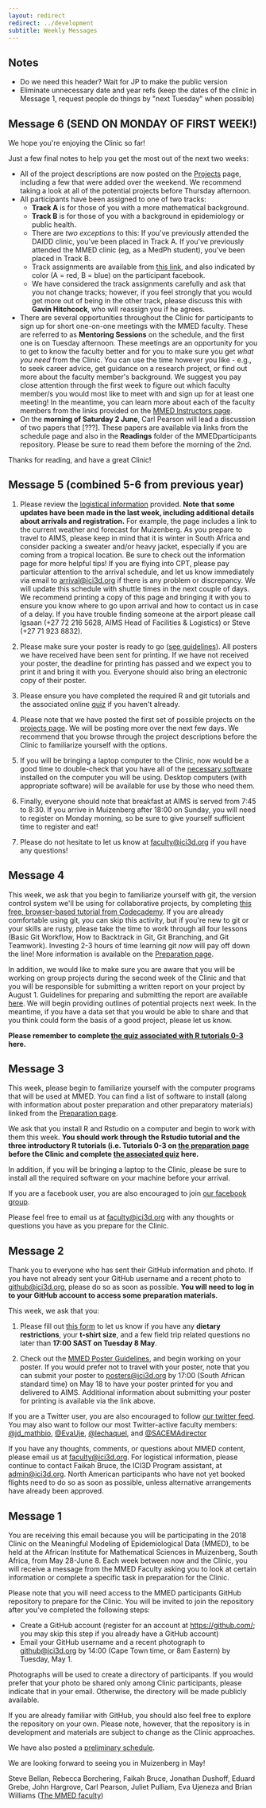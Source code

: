 ```yaml
---
layout: redirect
redirect: ../development
subtitle: Weekly Messages
---
```


## Notes
* Do we need this header? Wait for JP to make the public version
* Eliminate unnecessary date and year refs (keep the dates of the clinic in Message 1, request people do things by "next Tuesday" when possible)

## Message 6 (SEND ON MONDAY OF FIRST WEEK!)

We hope you're enjoying the Clinic so far!

Just a few final notes to help you get the most out of the next two weeks:

- All of the project descriptions are now posted on the [Projects](http://www.ici3d.org/MMED/projects/) page, including a few that were added over the weekend. We recommend taking a look at all of the potential projects before Thursday afternoon.
- All participants have been assigned to one of two tracks:
    - **Track A** is for those of you with a more mathematical background.
    - **Track B** is for those of you with a background in epidemiology or public health.
    - There are _two exceptions_ to this: If you've previously attended the DAIDD clinic, you've been placed in Track A. If you've previously attended the MMED clinic (eg, as a MedPh student), you've been placed in Track B.
    - Track assignments are available from [this link](www.ici3d.org/MMED/participants/trackAssignments), and also indicated by color (A = red, B = blue) on the participant facebook.
    - We have considered the track assignments carefully and ask that you not change tracks; however, if you feel strongly that you would get more out of being in the other track, please discuss this with **Gavin Hitchcock**, who will reassign you if he agrees.
- There are several opportunities throughout the Clinic for participants to sign up for short one-on-one meetings with the MMED faculty. These are referred to as **Mentoring Sessions** on the schedule, and the first one is on Tuesday afternoon. These meetings are an opportunity for you to get to know the faculty better and for you to make sure you get _what you need_ from the Clinic. You can use the time however you like - e.g., to seek career advice, get guidance on a research project, or find out more about the faculty member's background. We suggest you pay close attention through the first week to figure out which faculty member/s you would most like to meet with and sign up for at least one meeting! In the meantime, you can learn more about each of the faculty members from the links provided on the [MMED Instructors page](http://www.ici3d.org/MMED/team/).
- On the **morning of Saturday 2 June**, Carl Pearson will lead a discussion of two papers that [???]. These papers are available via links from the schedule page and also in the **Readings** folder of the MMEDparticipants repository. Please be sure to read them before the morning of the 2nd.

Thanks for reading, and have a great Clinic!

## Message 5 (combined 5-6 from previous year)

1. Please review the [logistical information](http://www.ici3d.org/MMED/logistics/) provided. **Note that some updates have been made in the last week, including additional details about arrivals and registration.** For example, the page includes a link to the current weather and forecast for Muizenberg. As you prepare to travel to AIMS, please keep in mind that it is winter in South Africa and consider packing a sweater and/or heavy jacket, especially if you are coming from a tropical location. Be sure to check out the information page for more helpful tips! If you are flying into CPT, please pay particular attention to the arrival schedule, and let us know immediately via email to <arrival@ici3d.org> if there is any problem or discrepancy. We will update this schedule with shuttle times in the next couple of days. We recommend printing a copy of this page and bringing it with you to ensure you know where to go upon arrival and how to contact us in case of a delay. If you have trouble finding someone at the airport please call Igsaan (+27 72 216 5628, AIMS Head of Facilities & Logistics) or Steve (+27 71 923 8832).

1. Please make sure your poster is ready to go ([see guidelines](http://www.ici3d.org/MMED2018/posters)). All posters we have received have been sent for printing. If we have not received your poster, the deadline for printing has passed and we expect you to print it and bring it with you. Everyone should also bring an electronic copy of their poster.

1. Please ensure you have completed the required R and git tutorials and the associated online [quiz](https://ugeorgia.qualtrics.com/jfe/form/SV_ewzWcNolLzhBhLD) if you haven't already.

1. Please note that we have posted the first set of possible projects on the [projects page](http://www.ici3d.org/MMED2018/projects/). We will be posting more over the next few days. We recommend that you browse through the project descriptions before the Clinic to familiarize yourself with the options.

1. If you will be bringing a laptop computer to the Clinic, now would be a good time to double-check that you have all of the [necessary software](http://www.ici3d.org/MMED2018/preparation#Software) installed on the computer you will be using. Desktop computers (with appropriate software) will be available for use by those who need them.

1. Finally, everyone should note that breakfast at AIMS is served from 7:45 to 8:30. If you arrive in Muizenberg after 18:00 on Sunday, you will need to register on Monday morning, so be sure to give yourself sufficient time to register and eat!

1. Please do not hesitate to let us know at <faculty@ici3d.org> if you have any questions!

## Message 4

This week, we ask that you begin to familiarize yourself with git, the version control system we'll be using for collaborative projects, by completing [this free, browser-based tutorial from Codecademy](https://www.codecademy.com/learn/learn-git). If you are already comfortable using git, you can skip this activity, but if you're new to git or your skills are rusty, please take the time to work through all four lessons (Basic Git Workflow, How to Backtrack in Git, Git Branching, and Git Teamwork). Investing 2-3 hours of time learning git _now_ will pay off down the line! More information is available on the [Preparation page](http://www.ici3d.org/MMED2018/preparation).

In addition, we would like to make sure you are aware that you will be working on group projects during the second week of the Clinic and that you will be responsible for submitting a written report on your project by August 1. Guidelines for preparing and submitting the report are available [here](http://www.ici3d.org/MMED2018/projects/projectReports). We will begin providing outlines of potential projects next week. In the meantime, if you have a data set that you would be able to share and that you think could form the basis of a good project, please let us know.

**Please remember to complete [the quiz associated with R tutorials 0-3](https://ugeorgia.qualtrics.com/jfe/form/SV_ewzWcNolLzhBhLD) here.**

## Message 3

This week, please begin to familiarize yourself with the computer programs that will be used at MMED. You can find a list of software to install (along with information about poster preparation and other preparatory materials) linked from the [Preparation page](http://www.ici3d.org/MMED2018/preparation).

We ask that you install R and Rstudio on a computer and begin to work with them this week. **You should work through the Rstudio tutorial and the three introductory R tutorials (i.e. Tutorials 0-3 on [the preparation page](http://www.ici3d.org/MMED2018/preparation/) before the Clinic and complete [the associated quiz](https://ugeorgia.qualtrics.com/jfe/form/SV_ewzWcNolLzhBhLD) here.**

In addition, if you will be bringing a laptop to the Clinic, please be sure to install all the required software on your machine before your arrival.

If you are a facebook user, you are also encouraged to join [our facebook group](https://www.facebook.com/groups/206225166162804/).

Please feel free to email us at <faculty@ici3d.org> with any thoughts or questions you have as you prepare for the Clinic.

## Message 2

Thank you to everyone who has sent their GitHub information and photo. If you have not already sent your GitHub username and a recent photo to <github@ici3d.org>, please do so as soon as possible. **You will need to log in to your GitHub account to access some preparation materials.**

This week, we ask that you:

1. Please fill out [this form](http://www.ici3d.org/MMED/logistics/logisticsForm) to let us know if you have any **dietary restrictions**, your **t-shirt size**, and a few field trip related questions no later than **17:00 SAST on Tuesday 8 May**.

1. Check out the [MMED Poster Guidelines](http://www.ici3d.org/MMED/posters), and begin working on your poster. If you would prefer not to travel with your poster, note that you can submit your poster to <posters@ici3d.org> by 17:00 (South African standard time) on May 18 to have your poster printed for you and delivered to AIMS. Additional information about submitting your poster for printing is available via the link above.

If you are a Twitter user, you are also encouraged to follow [our twitter feed](https://twitter.com/ICI3D/). You may also want to follow our most Twitter-active faculty members: [@jd_mathbio](https://twitter.com/jd_mathbio), [@EvaUje](https://twitter.com/EvaUje), [@lechaquel](https://twitter.com/lechaquel), and [@SACEMAdirector](https://twitter.com/SACEMAdirector)

If you have any thoughts, comments, or questions about MMED content, please email us at <faculty@ici3d.org>. For logistical information, please continue to contact Faikah Bruce, the ICI3D Program assistant, at <admin@ici3d.org>. North American participants who have not yet booked flights need to do so as soon as possible, unless alternative arrangements have already been approved.

## Message 1

You are receiving this email because you will be participating in the 2018 Clinic on the Meaningful Modeling of Epidemiological Data (MMED), to be held at the African Institute for Mathematical Sciences in Muizenberg, South Africa, from May 28-June 8. Each week between now and the Clinic, you will receive a message from the MMED Faculty asking you to look at certain information or complete a specific task in preparation for the Clinic.

Please note that you will need access to the MMED participants GitHub repository to prepare for the Clinic. You will be invited to join the repository after you've completed the following steps:

- Create a GitHub account (register for an account at <https://github.com/>; you may skip this step if you already have a GitHub account)
- Email your GitHub username and a recent photograph to <github@ici3d.org> by 14:00 (Cape Town time, or 8am Eastern) by Tuesday, May 1.

Photographs will be used to create a directory of participants. If you would prefer that your photo be shared only among Clinic participants, please indicate that in your email. Otherwise, the directory will be made publicly available.

If you are already familiar with GitHub, you should also feel free to explore the repository on your own. Please note, however, that the repository is in development and materials are subject to change as the Clinic approaches.

We have also posted a [preliminary schedule](http://www.ici3d.org/mmed/schedule).

We are looking forward to seeing you in Muizenberg in May!

Steve Bellan, Rebecca Borchering, Faikah Bruce, Jonathan Dushoff, Eduard Grebe, John Hargrove, Carl Pearson, Juliet Pulliam, Eva Ujeneza and Brian Williams ([The MMED faculty](http://www.ici3d.org/people/))
